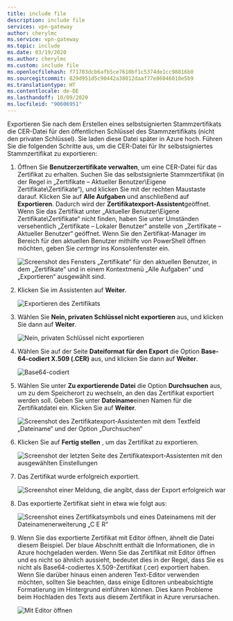 ```yaml
---
title: include file
description: include file
services: vpn-gateway
author: cherylmc
ms.service: vpn-gateway
ms.topic: include
ms.date: 03/19/2020
ms.author: cherylmc
ms.custom: include file
ms.openlocfilehash: f71703dcb6afb5ce7610bf1c5374de1cc98816b0
ms.sourcegitcommit: 829d951d5c90442a38012daaf77e86046018e5b9
ms.translationtype: HT
ms.contentlocale: de-DE
ms.lasthandoff: 10/09/2020
ms.locfileid: "90606951"
---
```

Exportieren Sie nach dem Erstellen eines selbstsignierten Stammzertifikats die CER-Datei für den öffentlichen Schlüssel des Stammzertifikats (nicht den privaten Schlüssel). Sie laden diese Datei später in Azure hoch. Führen Sie die folgenden Schritte aus, um die CER-Datei für Ihr selbstsigniertes Stammzertifikat zu exportieren:

1. Öffnen Sie **Benutzerzertifikate verwalten**, um eine CER-Datei für das Zertifikat zu erhalten. Suchen Sie das selbstsignierte Stammzertifikat (in der Regel in „Zertifikate – Aktueller Benutzer\Eigene Zertifikate\Zertifikate“), und klicken Sie mit der rechten Maustaste darauf. Klicken Sie auf **Alle Aufgaben** und anschließend auf **Exportieren**. Dadurch wird der **Zertifikatexport-Assistent**geöffnet. Wenn Sie das Zertifikat unter „Aktueller Benutzer\Eigene Zertifikate\Zertifikate“ nicht finden, haben Sie unter Umständen versehentlich „Zertifikate – Lokaler Benutzer“ anstelle von „Zertifikate – Aktueller Benutzer“ geöffnet. Wenn Sie den Zertifikat-Manager im Bereich für den aktuellen Benutzer mithilfe von PowerShell öffnen möchten, geben Sie *certmgr* ins Konsolenfenster ein.

   ![Screenshot des Fensters „Zertifikate“ für den aktuellen Benutzer, in dem „Zertifikate“ und in einem Kontextmenü „Alle Aufgaben“ und „Exportieren“ ausgewählt sind.](./media/vpn-gateway-certificates-export-public-key-include/export.png)
2. Klicken Sie im Assistenten auf **Weiter**.

   ![Exportieren des Zertifikats](./media/vpn-gateway-certificates-export-public-key-include/exportwizard.png)
3. Wählen Sie **Nein, privaten Schlüssel nicht exportieren** aus, und klicken Sie dann auf **Weiter**.

   ![Nein, privaten Schlüssel nicht exportieren](./media/vpn-gateway-certificates-export-public-key-include/notprivatekey.png)
4. Wählen Sie auf der Seite **Dateiformat für den Export** die Option **Base-64-codiert X.509 (.CER)** aus, und klicken Sie dann auf **Weiter**.

   ![Base64-codiert](./media/vpn-gateway-certificates-export-public-key-include/base64.png)
5. Wählen Sie unter **Zu exportierende Datei** die Option **Durchsuchen** aus, um zu dem Speicherort zu wechseln, an den das Zertifikat exportiert werden soll. Geben Sie unter **Dateiname**einen Namen für die Zertifikatdatei ein. Klicken Sie auf **Weiter**.

   ![Screenshot des Zertifikatexport-Assistenten mit dem Textfeld „Dateiname“ und der Option „Durchsuchen“](./media/vpn-gateway-certificates-export-public-key-include/browse.png)
6. Klicken Sie auf **Fertig stellen** , um das Zertifikat zu exportieren.

   ![Screenshot der letzten Seite des Zertifikatexport-Assistenten mit den ausgewählten Einstellungen](./media/vpn-gateway-certificates-export-public-key-include/finish.png)
7. Das Zertifikat wurde erfolgreich exportiert.

   ![Screenshot einer Meldung, die angibt, dass der Export erfolgreich war](./media/vpn-gateway-certificates-export-public-key-include/success.png)
8. Das exportierte Zertifikat sieht in etwa wie folgt aus:

   ![Screenshot eines Zertifikatsymbols und eines Dateinamens mit der Dateinamenerweiterung „C E R“](./media/vpn-gateway-certificates-export-public-key-include/exported.png)
9. Wenn Sie das exportierte Zertifikat mit Editor öffnen, ähnelt die Datei diesem Beispiel. Der blaue Abschnitt enthält die Informationen, die in Azure hochgeladen werden. Wenn Sie das Zertifikat mit Editor öffnen und es nicht so ähnlich aussieht, bedeutet dies in der Regel, dass Sie es nicht als Base64-codiertes X.509-Zertifikat (.cer) exportiert haben. Wenn Sie darüber hinaus einen anderen Text-Editor verwenden möchten, sollten Sie beachten, dass einige Editoren unbeabsichtigte Formatierung im Hintergrund einführen können. Dies kann Probleme beim Hochladen des Texts aus diesem Zertifikat in Azure verursachen.

   ![Mit Editor öffnen](./media/vpn-gateway-certificates-export-public-key-include/notepad.png)
